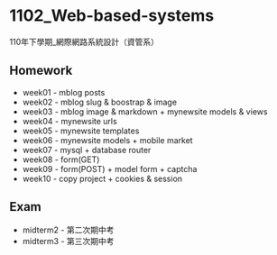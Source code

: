 # 1102_Web-based-systems

110年下學期_網際網路系統設計（資管系）

## Homework

* week01 - mblog posts
* week02 - mblog slug & boostrap & image
* week03 - mblog image & markdown + mynewsite models & views
* week04 - mynewsite urls
* week05 - mynewsite templates
* week06 - mynewsite models + mobile market
* week07 - mysql + database router
* week08 - form(GET)
* week09 - form(POST) + model form + captcha
* week10 - copy project + cookies & session

## Exam

* midterm2 - 第二次期中考
* midterm3 - 第三次期中考
